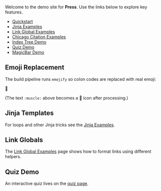 Welcome to the demo site for **Press**. Use the links below to explore key features.

- [Quickstart](quickstart.md)
- [Jinja Examples](examples/jinja.md)
- [Link Global Examples](examples/link-globals.md)
- [Chicago Citation Examples](examples/chicago-citations.md)
- [Index Tree Demo](examples/indextree/index.md)
- [Quiz Demo](quiz/index.md)
- [MagicBar Demo](magicbar/index.md)

## Emoji Replacement

The build pipeline runs `emojify` so colon codes are replaced with real emoji:

:muscle:

(The text `:muscle:` above becomes a 💪 icon after processing.)

## Jinja Templates

For loops and other Jinja tricks see the [Jinja Examples](examples/jinja.md).

## Link Globals

The [Link Global Examples](examples/link-globals.md) page shows how to format links using different helpers.

## Quiz Demo

An interactive quiz lives on the [quiz page](quiz/index.md).

